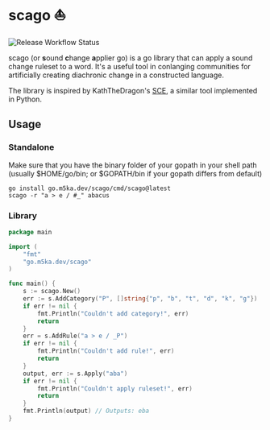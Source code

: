# scago ⛵️

![Release Workflow Status](https://img.shields.io/github/actions/workflow/status/m5ka/scago/release.yaml)

scago (or **s**ound **c**hange **a**pplier go) is a go library that can apply a sound change ruleset to a word. It's a useful tool in conlanging communities for artificially creating diachronic change in a constructed language.

The library is inspired by KathTheDragon's [SCE](https://github.com/KathTheDragon/SCE), a similar tool implemented in Python.

## Usage
### Standalone
Make sure that you have the binary folder of your gopath in your shell path (usually $HOME/go/bin; or $GOPATH/bin if your gopath differs from default)
```
go install go.m5ka.dev/scago/cmd/scago@latest
scago -r "a > e / #_" abacus
```

### Library
```go
package main

import (
	"fmt"
	"go.m5ka.dev/scago"
)

func main() {
    s := scago.New()
    err := s.AddCategory("P", []string{"p", "b", "t", "d", "k", "g"})
    if err != nil {
        fmt.Println("Couldn't add category!", err)
        return
    }
    err = s.AddRule("a > e / _P")
    if err != nil {
        fmt.Println("Couldn't add rule!", err)
        return
    }
    output, err := s.Apply("aba")
    if err != nil {
        fmt.Println("Couldn't apply ruleset!", err)
        return
    }
    fmt.Println(output) // Outputs: eba
}
```
